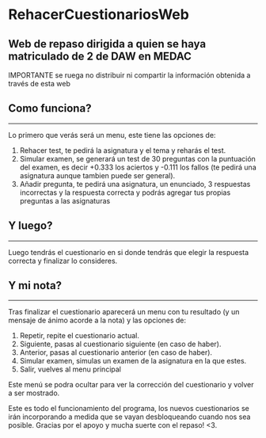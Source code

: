 # RehacerCuestionariosWeb
## Web de repaso dirigida a quien se haya matriculado de 2 de DAW en MEDAC

IMPORTANTE se ruega no distribuir ni compartir la información obtenida a través de esta web

## Como funciona?
----------------
Lo primero que verás será un menu, este tiene las opciones de:
1. Rehacer test, te pedirá la asignatura y el tema y reharás el test.
2. Simular examen, se generará un test de 30 preguntas con la puntuación del examen, es decir +0.333 los aciertos y -0.111 los fallos (te pedirá una asignatura aunque tambien puede ser general).
3. Añadir pregunta, te pedirá una asignatura, un enunciado, 3 respuestas incorrectas y la respuesta correcta y podrás agregar tus propias preguntas a las asignaturas

## Y luego?
----------
Luego tendrás el cuestionario en si donde tendrás que elegir la respuesta correcta y finalizar lo consideres.

## Y mi nota?
------------
Tras finalizar el cuestionario aparecerá un menu con tu resultado (y un mensaje de ánimo acorde a la nota) y las opciones de:
1. Repetir, repite el cuestionario actual.
2. Siguiente, pasas al cuestionario siguiente (en caso de haber).
3. Anterior, pasas al cuestionario anterior (en caso de haber).
4. Simular examen, simulas un examen de la asignatura en la que estes.
5. Salir, vuelves al menu principal

Este menú se podra ocultar para ver la corrección del cuestionario y volver a ser mostrado.

Este es todo el funcionamiento del programa, los nuevos cuestionarios se irán incorporando a medida que se vayan desbloqueando cuando nos sea posible. Gracias por el apoyo y mucha suerte con el repaso! <3.
